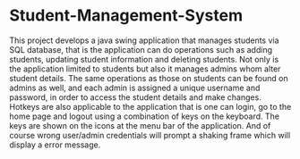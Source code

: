 # Student-Management-System
This project develops a java swing application that manages students via SQL database, that is the application can do operations 
such as adding students, updating student information and deleting students. Not only is the application limited to students but also it manages admins whom alter student details.
The same operations as those on students can be found on admins as well, and each admin is assigned a unique username and password, in order to access the student details and make changes. 
Hotkeys are also applicable to the application that is one can login, go to the home page and logout using a combination of keys on the keyboard. The keys are shown on the icons at the menu bar of the application. And of course wrong user/admin credentials will prompt a shaking frame which will display a error message. 
